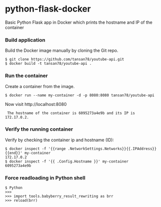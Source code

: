 # python-flask-docker
Basic Python Flask app in Docker which prints the hostname and IP of the container

### Build application
Build the Docker image manually by cloning the Git repo.
```
$ git clone https://github.com/tansan78/youtube-api.git
$ docker build -t tansan78/youtube-api .
```

### Run the container
Create a container from the image.
```
$ docker run --name my-container -d -p 8080:8080 tansan78/youtube-api
```

Now visit http://localhost:8080
```
 The hostname of the container is 6095273a4e9b and its IP is 172.17.0.2. 
```

### Verify the running container
Verify by checking the container ip and hostname (ID):
```
$ docker inspect -f '{{range .NetworkSettings.Networks}}{{.IPAddress}}{{end}}' my-container
172.17.0.2
$ docker inspect -f '{{ .Config.Hostname }}' my-container
6095273a4e9b
```

### Force readloading in Python shell
```commandline
$ Python
>>>  
>>> import tools.babyberry_result_rewriting as brr
>>> reload(brr)
```
